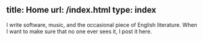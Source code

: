 title: Home
url: /index.html
type: index
---
I write software, music, and the occasional piece of English literature.
When I want to make sure that no one ever sees it, I post it here.

